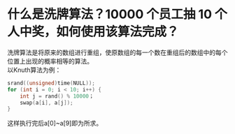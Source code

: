 # 什么是洗牌算法？10000 个员工抽 10 个人中奖，如何使用该算法完成？

洗牌算法是将原来的数组进行重组，使原数组的每一个数在重组后的数组中的每个位置上出现的概率相等的算法。  
以Knuth算法为例：

```c++
srand((unsigned)time(NULL));
for (int i = 0; i < 10; i++) {
    int j = rand() % 10000；
    swap(a[i], a[j]);
}
```
这样执行完后a[0]~a[9]即为所求。
